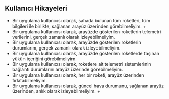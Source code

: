 ## Kullanıcı Hikayeleri
- Bir uygulama kullanıcısı olarak, sahada bulunan tüm roketleri, tüm bilgileri ile birlikte, sağlanan arayüz üzerinden görebilmeliyim. +
- Bir uygulama kullanıcısı olarak, arayüzde gösterilen roketlerin telemetri verilerini, gerçek zamanlı olarak izleyebilmeliyim.
- Bir uygulama kullanıcısı olarak, arayüzde gösterilen roketlerin durumlarını, gerçek zamanlı olarak izleyebilmeliyim.
- Bir uygulama kullanıcısı olarak, arayüzde gösterilen roketlerde taşınan yükün içeriğini görebilmeliyim.
- Bir uygulama kullanıcısı olarak, roketlere ait telemetri sistemlerinin bağlantı durumlarını arayüz üzerinde görebilmeliyim.
- Bir uygulama kullanıcısı olarak, her bir roketi, arayüz üzerinden fırlatabilmeliyim.
- Bir uygulama kullanıcısı olarak, güncel hava durumunu, sağlanan arayüz üzerinden, anlık olarak izleyebilmeliyim. + 
